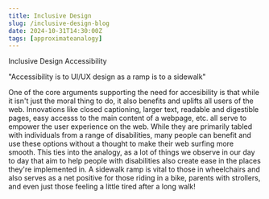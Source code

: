 ```yaml
---
title: Inclusive Design
slug: /inclusive-design-blog
date: 2024-10-31T14:30:00Z
tags: [approximateanalogy]
---
```

Inclusive Design Accessibility

"Accessibility is to UI/UX design as a ramp is to a sidewalk"

One of the core arguments supporting the need for accesibility is that while it isn't just
the moral thing to do, it also benefits and uplifts all users of the web. Innovations like
closed captioning, larger text, readable and digestible pages, easy accesss to the main
content of a webpage, etc. all serve to empower the user experience on the web. While they are
primarily tabled with individuals from a range of disabilities, many people can benefit
and use these options without a thought to make their web surfing more smooth. This ties into the
analogy, as a lot of things we observe in our day to day that aim to help people with disabilities
also create ease in the places they're implemented in. A sidewalk ramp is vital to those in wheelchairs
and also serves as a net positive for those riding in a bike, parents with strollers, and even just those
feeling a little tired after a long walk!

